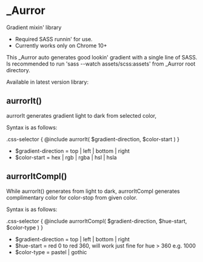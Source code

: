# _Aurror
Gradient mixin' library

* Required SASS runnin' for use.
* Currently works only on Chrome 10+


This _Aurror auto generates good lookin' gradient with a single line of SASS.
Is recommended to run 'sass --watch assets/scss:assets' from _Aurror root directory.

Available in latest version library:

## aurrorIt()
aurrorIt generates gradient light to dark from selected color, 


Syntax is as follows:

.css-selector {
	@include aurrorIt( $gradient-direction, $color-start )
}


* $gradient-direction = top | left | bottom | right
* $color-start = hex | rgb | rgba | hsl | hsla
 

## aurrorItCompl()
While aurrorIt() generates from light to dark,
aurrorItCompl generates complimentary color for color-stop from given color.

Syntax is as follows:

.css-selector {
	@include aurrorItCompl( $gradient-direction, $hue-start, $color-type )
}


* $gradient-direction = top | left | bottom | right
* $hue-start =  red 0 to red 360, will work just fine for hue > 360 e.g. 1000
* $color-type = pastel | gothic

